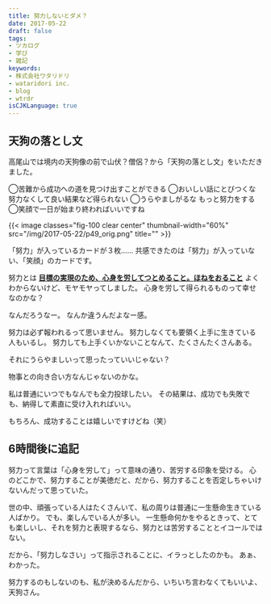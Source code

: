 ```yaml
---
title: 努力しないとダメ？
date: 2017-05-22
draft: false
tags:
- ツカログ
- 学び
- 雑記
keywords:
- 株式会社ワタリドリ
- wataridori inc.
- blog
- wtrdr
isCJKLanguage: true
---
```

## 天狗の落とし文
高尾山では境内の天狗像の前で山伏？僧侶？から「天狗の落とし文」をいただきました。

◯苦難から成功への道を見つけ出すことができる
◯おいしい話にとびつくな 努力なくして良い結果など得られない
◯うらやましがるな もっと努力をする
◯笑顔で一日が始まり終わればいいですね

{{< image classes="fig-100 clear center" thumbnail-width="60%" src="/img/2017-05-22/p49_orig.png" title="" >}}

「努力」が入っているカードが３枚……
共感できたのは「努力」が入っていない、「笑顔」のカードです。

努力とは
<u>**目標の実現のため、心身を労してつとめること。ほねをおること**</u>
よくわからないけど、モヤモヤってしました。
心身を労して得られるものって幸せなのかな？

なんだろうなー。
なんか違うんだよなー感。

努力は必ず報われるって思いません。
努力しなくても要領く上手に生きている人もいるし。
努力しても上手くいかないことなんて、たくさんたくさんある。

それにうらやましいって思ったっていいじゃない？

物事との向き合い方なんじゃないのかな。

私は普通にいつでもなんでも全力投球したい。
その結果は、成功でも失敗でも、納得して素直に受け入れればいい。

もちろん、成功することは嬉しいですけどね（笑）


## 6時間後に追記
努力って言葉は「心身を労して」って意味の通り、苦労する印象を受ける。
心のどこかで、努力することが美徳だと、だから、努力することを否定しちゃいけないんだって思っていた。

世の中、頑張っている人はたくさんいて、私の周りは普通に一生懸命生きている人ばかり。
でも、楽しんでいる人が多い。
一生懸命何かをやるときって、とても楽しいし、それを努力と表現するなら、努力とは苦労することとイコールではない。

だから、「努力しなさい」って指示されることに、イラっとしたのかも。
あぁ、わかった。

努力するのもしないのも、私が決めるんだから、いちいち言わなくてもいいよ、天狗さん。

